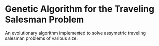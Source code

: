 # Genetic Algorithm for the Traveling Salesman Problem 


An evolutionary algorithm implemented to solve assymetric traveling salesman problems of various size. 
